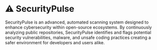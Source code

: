 #  ⚠️  SecurityPulse
SecurityPulse is an advanced, automated scanning system designed to enhance cybersecurity within open-source ecosystems. By continuously analyzing public repositories, SecurityPulse identifies and flags potential security vulnerabilities, malware, and unsafe coding practices creating a safer environment for developers and users alike.
